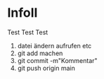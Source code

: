 # InfoII
Test Test Test 
1) datei ändern aufrufen etc
2) git add machen
3) git commit -m"Kommentar"
4) git push origin main

